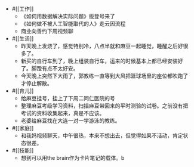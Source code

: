 - #[[工作]]
    - 《如何用数据解决实际问题》版登号来了
    - 《如何做不被人工智能取代的人》走云因流程
    - 商业向善约下周视频聊
- #[[生活]]
    - 昨天晚上发烧了，感觉特别冷，八点半就和麻豆一起睡觉，睡醒之后好很多了。
    - 新买的自行车到了，晚上组装自行车，运来的时候基本上都已经安装好了。脚蹬有点不太好安。
    - 今天晚上突然下大雨了，郭教练一直等到大风把篮球场里的座位都吹跑了才停止解散。
- #[[育儿]]
    - 给麻豆挂号，挂上了下周二同仁医院的号
    - 整理麻豆考级学习资料，扫描麻豆带回来的平时测验的试卷。之前没有把考试的资料收集起来，真是不应该。
    - 老婆给麻豆找在大连一对一学游泳的教练。
- #[[家庭]]
    - 和我妈视频聊天，中午很热，本来不想出去，但觉得如果不活动，肯定状态很差。
- #[[技能]]
    - 想到可以用the brain作为卡片笔记的载体。b

